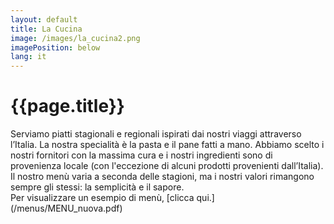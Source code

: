 ```yaml
---
layout: default
title: La Cucina
image: /images/la_cucina2.png
imagePosition: below
lang: it
---
```


{{page.title}}
==============

Serviamo piatti stagionali e regionali ispirati dai nostri viaggi attraverso l’Italia.
La nostra specialità è la pasta e il pane fatti a mano. Abbiamo scelto i nostri fornitori con la massima cura e i nostri ingredienti sono di provenienza locale (con l'eccezione di alcuni prodotti provenienti dall’Italia).
<br> 
Il nostro menù varia a seconda delle stagioni, ma i nostri valori rimangono sempre gli stessi: la semplicità e il sapore.
<br> 
Per visualizzare un esempio di menù, [clicca qui.] (/menus/MENU_nuova.pdf)  

